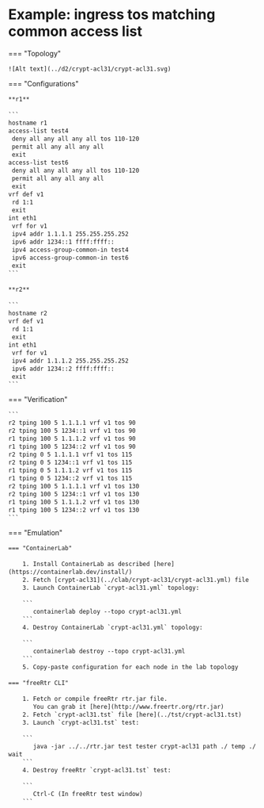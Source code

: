 # Example: ingress tos matching common access list

=== "Topology"

    ![Alt text](../d2/crypt-acl31/crypt-acl31.svg)

=== "Configurations"

    **r1**

    ```
    hostname r1
    access-list test4
     deny all any all any all tos 110-120
     permit all any all any all
     exit
    access-list test6
     deny all any all any all tos 110-120
     permit all any all any all
     exit
    vrf def v1
     rd 1:1
     exit
    int eth1
     vrf for v1
     ipv4 addr 1.1.1.1 255.255.255.252
     ipv6 addr 1234::1 ffff:ffff::
     ipv4 access-group-common-in test4
     ipv6 access-group-common-in test6
     exit
    ```

    **r2**

    ```
    hostname r2
    vrf def v1
     rd 1:1
     exit
    int eth1
     vrf for v1
     ipv4 addr 1.1.1.2 255.255.255.252
     ipv6 addr 1234::2 ffff:ffff::
     exit
    ```

=== "Verification"

    ```
    r2 tping 100 5 1.1.1.1 vrf v1 tos 90
    r2 tping 100 5 1234::1 vrf v1 tos 90
    r1 tping 100 5 1.1.1.2 vrf v1 tos 90
    r1 tping 100 5 1234::2 vrf v1 tos 90
    r2 tping 0 5 1.1.1.1 vrf v1 tos 115
    r2 tping 0 5 1234::1 vrf v1 tos 115
    r1 tping 0 5 1.1.1.2 vrf v1 tos 115
    r1 tping 0 5 1234::2 vrf v1 tos 115
    r2 tping 100 5 1.1.1.1 vrf v1 tos 130
    r2 tping 100 5 1234::1 vrf v1 tos 130
    r1 tping 100 5 1.1.1.2 vrf v1 tos 130
    r1 tping 100 5 1234::2 vrf v1 tos 130
    ```

=== "Emulation"

    === "ContainerLab"

        1. Install ContainerLab as described [here](https://containerlab.dev/install/)  
        2. Fetch [crypt-acl31](../clab/crypt-acl31/crypt-acl31.yml) file  
        3. Launch ContainerLab `crypt-acl31.yml` topology:  

        ```
           containerlab deploy --topo crypt-acl31.yml  
        ```
        4. Destroy ContainerLab `crypt-acl31.yml` topology:  

        ```
           containerlab destroy --topo crypt-acl31.yml  
        ```
        5. Copy-paste configuration for each node in the lab topology

    === "freeRtr CLI"

        1. Fetch or compile freeRtr rtr.jar file.  
           You can grab it [here](http://www.freertr.org/rtr.jar)  
        2. Fetch `crypt-acl31.tst` file [here](../tst/crypt-acl31.tst)  
        3. Launch `crypt-acl31.tst` test:  

        ```
           java -jar ../../rtr.jar test tester crypt-acl31 path ./ temp ./ wait
        ```
        4. Destroy freeRtr `crypt-acl31.tst` test:  

        ```
           Ctrl-C (In freeRtr test window)
        ```

